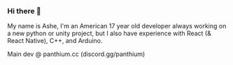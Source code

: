 ### Hi there 👋

My name is Ashe, I'm an American 17 year old developer always working on a new python or unity project, but I also have experience with React (& React Native), C++, and Arduino.

Main dev @ panthium.cc (discord.gg/panthium)
